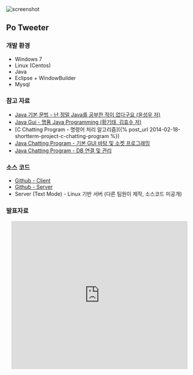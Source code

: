 ![screenshot](http://egaoneko.github.io/assets/media/java-chatting-program1.jpg)

## Po Tweeter

### 개발 환경

* Windows 7
* Linux (Centos)
* Java
* Eclipse + WindowBuilder
* Mysql

### 참고 자료

* [Java 기본 문법 - 난 정말 Java를 공부한 적이 없다구요 (윤성우 저)](http://book.naver.com/bookdb/book_detail.nhn?bid=6056781)
* [Java Gui - 명품 Java Programming (황기태, 김효수 저)](http://book.naver.com/bookdb/book_detail.nhn?bid=7145227)
* [C Chatting Program - 명령어 처리 알고리즘]({% post_url 2014-02-18-shortterm-project-c-chatting-program %})
* [Java Chatting Program - 기본 GUI 바탕 및 소켓 프로그래밍](http://blog.naver.com/pajamasi?Redirect=Log&logNo=60203907550)
* [Java Chatting Program - DB 연결 및 관리](http://blog.naver.com/newyorkinms?Redirect=Log&logNo=30180665734)

### 소스 코드

* [Github - Client](https://github.com/egaoneko/Po_Tweeter_Client)
* [Github - Server](https://github.com/egaoneko/Po_Tweeter_Server)
* Server (Text Mode) - Linux 기반 서버 (다른 팀원이 제작, 소스코드 미공개)

### 발표자료
<div style="text-align: center;"><iframe width="476" height="400" src="http://www.slideshare.net/slideshow/embed_code/31367344" marginwidth="0" marginheight="0" frameborder="0" scrolling="no"></iframe></div>

